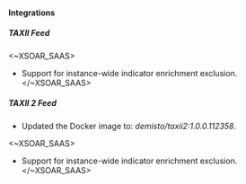 
#### Integrations

##### TAXII Feed

<~XSOAR_SAAS>
- Support for instance-wide indicator enrichment exclusion.
</~XSOAR_SAAS>

##### TAXII 2 Feed
- Updated the Docker image to: *demisto/taxii2:1.0.0.112358*.

<~XSOAR_SAAS>
- Support for instance-wide indicator enrichment exclusion.
</~XSOAR_SAAS>
